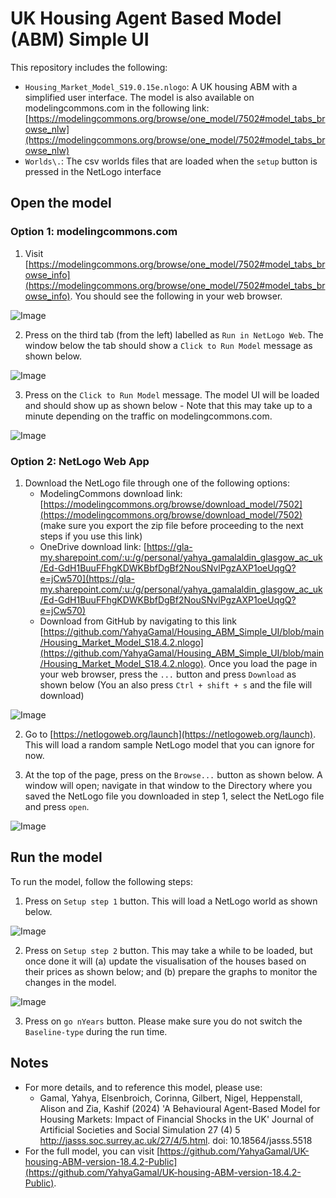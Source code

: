 # UK Housing Agent Based Model (ABM) Simple UI

This repository includes the following:
- `Housing_Market_Model_S19.0.15e.nlogo`: A UK housing ABM with a simplified user interface. The model is also available on modelingcommons.com in the following link: [https://modelingcommons.org/browse/one_model/7502#model_tabs_browse_nlw](https://modelingcommons.org/browse/one_model/7502#model_tabs_browse_nlw)
- `Worlds\.`: The csv worlds files that are loaded when the `setup` button is pressed in the NetLogo interface

## Open the model 
### Option 1: modelingcommons.com

1. Visit [https://modelingcommons.org/browse/one_model/7502#model_tabs_browse_info](https://modelingcommons.org/browse/one_model/7502#model_tabs_browse_info). You should see the following in your web browser.

![Image](https://github.com/YahyaGamal/Housing_ABM_Simple_UI/blob/main/Images/01.png)

2. Press on the third tab (from the left) labelled as `Run in NetLogo Web`. The window below the tab should show a `Click to Run Model` message as shown below.

![Image](https://github.com/YahyaGamal/Housing_ABM_Simple_UI/blob/main/Images/02.png)

3. Press on the `Click to Run Model` message. The model UI will be loaded and should show up as shown below - Note that this may take up to a minute depending on the traffic on modelingcommons.com.

![Image](https://github.com/YahyaGamal/Housing_ABM_Simple_UI/blob/main/Images/03.png)

### Option 2: NetLogo Web App

1. Download the NetLogo file through one of the following options:
    - ModelingCommons download link: [https://modelingcommons.org/browse/download_model/7502](https://modelingcommons.org/browse/download_model/7502) (make sure you export the zip file before proceeding to the next steps if you use this link)
    - OneDrive download link: [https://gla-my.sharepoint.com/:u:/g/personal/yahya_gamalaldin_glasgow_ac_uk/Ed-GdH1BuuFFhgKDWKBbfDgBf2NouSNvlPgzAXP1oeUqgQ?e=jCw570](https://gla-my.sharepoint.com/:u:/g/personal/yahya_gamalaldin_glasgow_ac_uk/Ed-GdH1BuuFFhgKDWKBbfDgBf2NouSNvlPgzAXP1oeUqgQ?e=jCw570)
    - Download from GitHub by navigating to this link [https://github.com/YahyaGamal/Housing_ABM_Simple_UI/blob/main/Housing_Market_Model_S18.4.2.nlogo](https://github.com/YahyaGamal/Housing_ABM_Simple_UI/blob/main/Housing_Market_Model_S18.4.2.nlogo). Once you load the page in your web browser, press the `...` button and press `Download` as shown below (You an also press `Ctrl + shift + s` and the file will download)

![Image](https://github.com/YahyaGamal/Housing_ABM_Simple_UI/blob/main/Images/04.png)

2. Go to [https://netlogoweb.org/launch](https://netlogoweb.org/launch). This will load a random sample NetLogo model that you can ignore for now.

3. At the top of the page, press on the `Browse...` button as shown below. A window will open; navigate in that window to the Directory where you saved the NetLogo file you downloaded in step 1, select the NetLogo file and press `open`.

![Image](https://github.com/YahyaGamal/Housing_ABM_Simple_UI/blob/main/Images/05.png)

## Run the model

To run the model, follow the following steps:
1. Press on `Setup step 1` button. This will load a NetLogo world as shown below.

![Image](https://github.com/YahyaGamal/Housing_ABM_Simple_UI/blob/main/Images/06.png)

2. Press on `Setup step 2` button. This may take a while to be loaded, but once done it will (a) update the visualisation of the houses based on their prices as shown below; and (b) prepare the graphs to monitor the changes in the model.

![Image](https://github.com/YahyaGamal/Housing_ABM_Simple_UI/blob/main/Images/07.png)

3. Press on `go nYears` button. Please make sure you do not switch the `Baseline-type` during the run time.

## Notes
- For more details, and to reference this model, please use:
    - Gamal, Yahya, Elsenbroich, Corinna, Gilbert, Nigel, Heppenstall, Alison and Zia, Kashif (2024) 'A Behavioural Agent-Based Model for Housing Markets: Impact of Financial Shocks in the UK' Journal of Artificial Societies and Social Simulation 27 (4) 5 <http://jasss.soc.surrey.ac.uk/27/4/5.html>. doi: 10.18564/jasss.5518
- For the full model, you can visit [https://github.com/YahyaGamal/UK-housing-ABM-version-18.4.2-Public](https://github.com/YahyaGamal/UK-housing-ABM-version-18.4.2-Public).